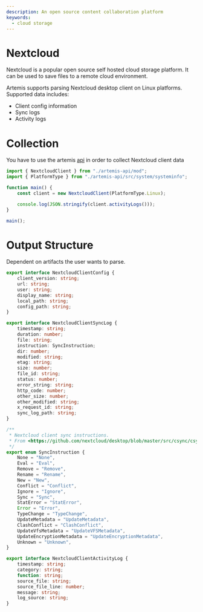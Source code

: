 ```yaml
---
description: An open source content collaboration platform
keywords:
  - cloud storage
---
```


# Nextcloud

Nextcloud is a popular open source self hosted cloud storage platform.  It can be used to save files to a remote cloud environment.

Artemis supports parsing Nextcloud desktop client on Linux platforms. Supported data includes:

- Client config information
- Sync logs
- Activity logs

# Collection

You have to use the artemis [api](../../API/overview.md) in order to collect Nextcloud client data


```typescript
import { NextcloudClient } from "./artemis-api/mod";
import { PlatformType } from "./artemis-api/src/system/systeminfo";

function main() {
    const client = new NextcloudClient(PlatformType.Linux);

    console.log(JSON.stringify(client.activityLogs()));
}

main();
```

# Output Structure

Dependent on artifacts the user wants to parse.

```typescript
export interface NextcloudClientConfig {
    client_version: string;
    url: string;
    user: string;
    display_name: string;
    local_path: string;
    config_path: string;
}

export interface NextcloudClientSyncLog {
    timestamp: string;
    duration: number;
    file: string;
    instruction: SyncInstruction;
    dir: number;
    modified: string;
    etag: string;
    size: number;
    file_id: string;
    status: number;
    error_string: string;
    http_code: number;
    other_size: number;
    other_modified: string;
    x_request_id: string;
    sync_log_path: string;
}

/**
 * Nextcloud client sync instructions.  
 * From <https://github.com/nextcloud/desktop/blob/master/src/csync/csync.h#L130>
 */
export enum SyncInstruction {
    None = "None",
    Eval = "Eval",
    Remove = "Remove",
    Rename = "Rename",
    New = "New",
    Conflict = "Conflict",
    Ignore = "Ignore",
    Sync = "Sync",
    StatError = "StatError",
    Error = "Error",
    TypeChange = "TypeChange",
    UpdateMetadata = "UpdateMetadata",
    ClashConflict = "ClashConflict",
    UpdateVfsMetadata = "UpdateVFSMetadata",
    UpdateEncryptionMetadata = "UpdateEncryptionMetadata",
    Unknown = "Unknown",
}

export interface NextcloudClientActivityLog {
    timestamp: string;
    category: string;
    function: string;
    source_file: string;
    source_file_line: number;
    message: string;
    log_source: string;
}
```
